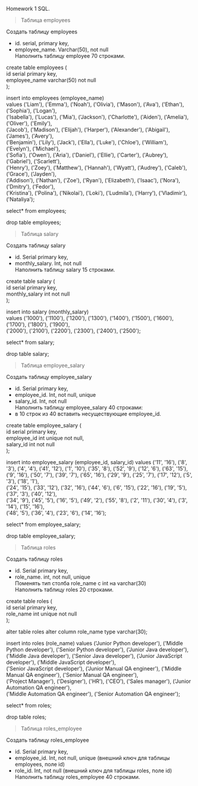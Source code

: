 Homework 1 SQL.

> Таблица employees

Создать таблицу employees  
- id. serial,  primary key,  
- employee_name. Varchar(50), not null  
Наполнить таблицу employee 70 строками.

create table employees (  
id serial primary key,  
employee_name varchar(50) not null  
);

insert into employees (employee_name)  
values ('Liam'), ('Emma'), ('Noah'), ('Olivia'), ('Mason'), ('Ava'), ('Ethan'), ('Sophia'), ('Logan'),  
('Isabella'), ('Lucas'), ('Mia'), ('Jackson'), ('Charlotte'), ('Aiden'), ('Amelia'), ('Oliver'), ('Emily'),  
('Jacob'), ('Madison'), ('Elijah'), ('Harper'), ('Alexander'), ('Abigail'), ('James'), ('Avery'),  
('Benjamin'), ('Lily'), ('Jack'), ('Ella'), ('Luke'), ('Chloe'), ('William'), ('Evelyn'), ('Michael'),  
('Sofia'), ('Owen'), ('Aria'), ('Daniel'), ('Ellie'), ('Carter'), ('Aubrey'), ('Gabriel'), ('Scarlett'),  
('Henry'), ('Zoey'), ('Matthew'), ('Hannah'), ('Wyatt'), ('Audrey'), ('Caleb'), ('Grace'), ('Jayden'),  
('Addison'), ('Nathan'), ('Zoe'), ('Ryan'), ('Elizabeth'), ('Isaac'), ('Nora'), ('Dmitry'), ('Fedor'),  
('Kristina'), ('Polina'), ('Nikolai'), ('Loki'), ('Ludmila'), ('Harry'), ('Vladimir'), ('Nataliya');

select* from employees;

drop table employees;

> Таблица salary

Создать таблицу salary  
- id. Serial  primary key,  
- monthly_salary. Int, not null  
Наполнить таблицу salary 15 строками.

create table salary (  
id serial primary key,  
monthly_salary int not null  
);

insert into salary (monthly_salary)  
values ('1000'), ('1100'), ('1200'), ('1300'), ('1400'), ('1500'), ('1600'), ('1700'), ('1800'), ('1900'),  
('2000'), ('2100'), ('2200'), ('2300'), ('2400'), ('2500');

select* from salary;

drop table salary;

> Таблица employee_salary

Создать таблицу employee_salary  
- id. Serial  primary key,  
- employee_id. Int, not null, unique  
- salary_id. Int, not null  
Наполнить таблицу employee_salary 40 строками:  
- в 10 строк из 40 вставить несуществующие employee_id.

create table employee_salary (  
id serial primary key,  
employee_id int unique not null,  
salary_id int not null  
);

insert into employee_salary (employee_id, salary_id)
values ('11', '16'), ('8', '3'), ('4', '4'), ('41', '12'), ('1', '10'), ('35', '8'), ('52', '9'), ('12', '6'), ('63', '15'),  
('9', '16'), ('50', '7'), ('39', '7'), ('65', '16'), ('29', '9'), ('25', '7'), ('17', '12'), ('5', '3'), ('18', '1'),  
('24', '15'), ('33', '12'), ('32', '16'), ('44', '6'), ('6', '15'), ('22', '16'), ('19', '5'), ('37', '3'), ('40', '12'),  
('34', '9'), ('45', '5'), ('16', '5'), ('49', '2'), ('55', '8'), ('2', '11'), ('30', '4'), ('3', '14'), ('15', '16'),  
('48', '5'), ('36', '4'), ('23', '6'), ('14', '16');

select* from employee_salary;

drop table employee_salary;

> Таблица roles

Создать таблицу roles  
- id. Serial  primary key,  
- role_name. int, not null, unique  
Поменять тип столба role_name с int на varchar(30)  
Наполнить таблицу roles 20 строками.

create table roles (  
id serial primary key,  
role_name int unique not null  
);

alter table roles alter column role_name type varchar(30);

insert into roles (role_name)
values ('Junior Python developer'), ('Middle Python developer'), ('Senior Python developer'), ('Junior Java developer'),  
('Middle Java developer'), ('Senior Java developer'), ('Junior JavaScript developer'), ('Middle JavaScript developer'),  
('Senior JavaScript developer'), ('Junior Manual QA engineer'), ('Middle Manual QA engineer'), ('Senior Manual QA engineer'),  
('Project Manager'), ('Designer'), ('HR'), ('CEO'), ('Sales manager'), ('Junior Automation QA engineer'),  
('Middle Automation QA engineer'), ('Senior Automation QA engineer');

select* from roles;

drop table roles;

> Таблица roles_employee

Создать таблицу roles_employee  
- id. Serial  primary key,  
- employee_id. Int, not null, unique (внешний ключ для таблицы employees, поле id)  
- role_id. Int, not null (внешний ключ для таблицы roles, поле id)  
Наполнить таблицу roles_employee 40 строками.
